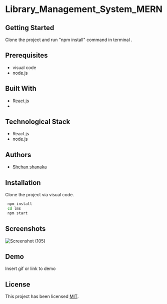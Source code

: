 # Library_Management_System_MERN

## Getting Started

Clone the project and run "npm install" command in terminal .

## Prerequisites

+ visual code
+ node.js


## Built With

+ React.js
+ 

## Technological Stack

- React.js
- node.js
## Authors

- [Shehan shanaka](https://github.com/shehancshanaka)

  
## Installation

Clone the project via visual code.

```bash
 npm install 
 cd lms
 npm start
```
    
## Screenshots

![Screenshot (105)](https://user-images.githubusercontent.com/39334423/137586167-e8b01f76-69f3-4120-88b5-af2856044653.png)

  
## Demo

Insert gif or link to demo
## License

This project has been licensed [MIT](License).

  
